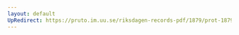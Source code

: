 ```yaml
---
layout: default
UpRedirect: https://pruto.im.uu.se/riksdagen-records-pdf/1879/prot-1879--fk--040/prot-1879--fk--040_026.pdf
---
```

